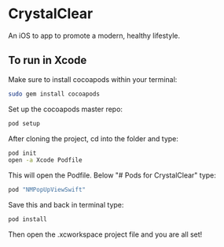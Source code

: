 # CrystalClear

An iOS to app to promote a modern, healthy lifestyle. 

## To run in Xcode

Make sure to install cocoapods within your terminal:

```bash
sudo gem install cocoapods
```

Set up the cocoapods master repo:

```bash
pod setup
```

After cloning the project, cd into the folder and type:

```bash
pod init
open -a Xcode Podfile
```

This will open the Podfile. Below "# Pods for CrystalClear" type:

```ruby
pod "NMPopUpViewSwift"
```

Save this and back in terminal type:

```bash
pod install
```

Then open the .xcworkspace project file and you are all set!




